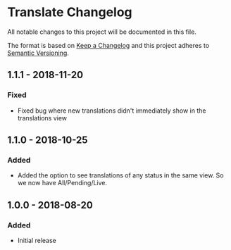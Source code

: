 # Translate Changelog

All notable changes to this project will be documented in this file.

The format is based on [Keep a Changelog](http://keepachangelog.com/) and this project adheres to [Semantic Versioning](http://semver.org/).

## 1.1.1 - 2018-11-20
### Fixed
- Fixed bug where new translations didn't immediately show in the translations view

## 1.1.0 - 2018-10-25
### Added
- Added the option to see translations of any status in the same view. So we now have All/Pending/Live.

## 1.0.0 - 2018-08-20
### Added
- Initial release
